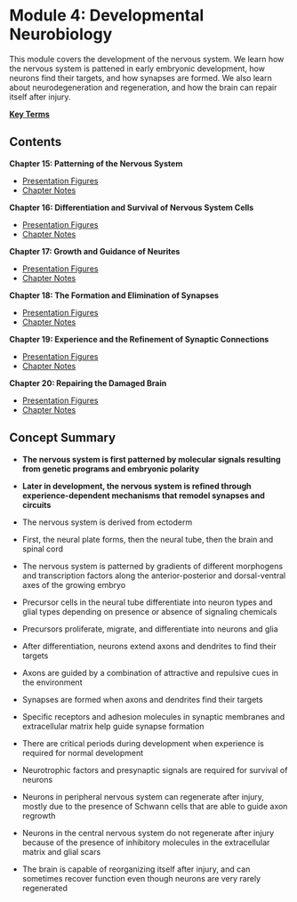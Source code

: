 # Module 4: Developmental Neurobiology

This module covers the development of the nervous system. We learn how the nervous system is pattened in early embryonic development, how neurons find their targets, and how synapses are formed. We also learn about neurodegeneration and regeneration, and how the brain can repair itself after injury.

[**Key Terms**](4_key_terms.csv)

## Contents

**Chapter 15: Patterning of the Nervous System** 

- [Presentation Figures](./Chapter_15/Chapter_15_presentation.md) 
- [Chapter Notes](./Chapter_15/15_chapter_notes.md) 

**Chapter 16: Differentiation and Survival of Nervous System Cells**

- [Presentation Figures](./Chapter_16/Chapter_16_presentation.md) 
- [Chapter Notes](./Chapter_16/16_chapter_notes.md) 

**Chapter 17: Growth and Guidance of Neurites** 

- [Presentation Figures](./Chapter_17/Chapter_17_presentation.md) 
- [Chapter Notes](./Chapter_17/17_chapter_notes.md) 

**Chapter 18: The Formation and Elimination of Synapses** 

- [Presentation Figures](./Chapter_18/Chapter_18_presentation.md) 
- [Chapter Notes](./Chapter_18/18_chapter_notes.md) 

**Chapter 19: Experience and the Refinement of Synaptic Connections**

- [Presentation Figures](./Chapter_19/Chapter_19_presentation.md) 
- [Chapter Notes](./Chapter_19/19_chapter_notes.md)  

**Chapter 20: Repairing the Damaged Brain** 

- [Presentation Figures](./Chapter_20/Chapter_20_presentation.md) 
- [Chapter Notes](./Chapter_20/20_chapter_notes.md) 

## Concept Summary

- **The nervous system is first patterned by molecular signals resulting from genetic programs and embryonic polarity**

- **Later in development, the nervous system is refined through experience-dependent mechanisms that remodel synapses and circuits**

- The nervous system is derived from ectoderm

- First, the neural plate forms, then the neural tube, then the brain and spinal cord

- The nervous system is patterned by gradients of different morphogens and transcription factors along the anterior-posterior and dorsal-ventral axes of the growing embryo

- Precursor cells in the neural tube differentiate into neuron types and glial types depending on presence or absence of signaling chemicals

- Precursors proliferate, migrate, and differentiate into neurons and glia

- After differentiation, neurons extend axons and dendrites to find their targets

- Axons are guided by a combination of attractive and repulsive cues in the environment

- Synapses are formed when axons and dendrites find their targets

- Specific receptors and adhesion molecules in synaptic membranes and extracellular matrix help guide synapse formation

- There are critical periods during development when experience is required for normal development

- Neurotrophic factors and presynaptic signals are required for survival of neurons

- Neurons in peripheral nervous system can regenerate after injury, mostly due to the presence of Schwann cells that are able to guide axon regrowth

- Neurons in the central nervous system do not regenerate after injury because of the presence of inhibitory molecules in the extracellular matrix and glial scars

- The brain is capable of reorganizing itself after injury, and can sometimes recover function even though neurons are very rarely regenerated

